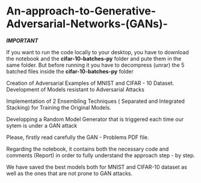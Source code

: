 # An-approach-to-Generative-Adversarial-Networks-(GANs)-

*****IMPORTANT*****
 
 If you want to run the code locally to your desktop, you have to download the notebook and the **cifar-10-batches-py** folder and pute them in the same folder. But before running it you have to decompress (unrar) the 5 batched files inside the **cifar-10-batches-py** folder
 
Creation of Adversarial Examples of MNIST and CIFAR - 10 Dataset. Development of Models resistant to Adversarial Attacks

Implementation of 2 Ensembling Techniques ( Separated and Integrated Stacking) for Training the Original Models.

Developping a Random Model Generator that is triggered each time our sytem is under a GAN attack

Please, firstly read carefully the GAN - Problems PDF file.

Regarding the notebook, it contains both the necessary code and comments (Report)  in order to fully understand the approach step - by step.

We have saved the best models both for MNIST and CIFAR-10 dataset as well as the ones that are not prone to GAN attacks.


